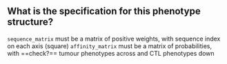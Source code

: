## What is the specification for this phenotype structure?
`sequence_matrix` must be a matrix of positive weights, with sequence index on each axis (square)
`affinity_matrix` must be a matrix of probabilities, with ==check?== tumour phenotypes across and CTL phenotypes down